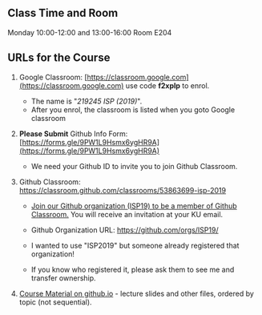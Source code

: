 ## Class Time and Room

Monday 10:00-12:00 and 13:00-16:00 Room E204


## URLs for the Course

1. Google Classroom: [https://classroom.google.com](https://classroom.google.com)  use code **f2xplp** to enrol.
    * The name is "*219245 ISP (2019)*".
    * After you enrol, the classroom is listed when you goto Google classroom

2. **Please Submit** Github Info Form: [https://forms.gle/9PW1L9Hsmx6ygHR9A](https://forms.gle/9PW1L9Hsmx6ygHR9A)
    * We need your Github ID to invite you to join Github Classroom.

3. Github Classroom: https://classroom.github.com/classrooms/53863699-isp-2019

    * [Join our Github organization (ISP19) to be a member of Github Classroom.](https://forms.gle/9PW1L9Hsmx6ygHR9A) You will receive an invitation at your KU email.
    * Github Organization URL: https://github.com/orgs/ISP19/

    * I wanted to use "ISP2019" but someone already registered that organization!
    * If you know who registered it, please ask them to see me and transfer ownership.

4. [Course Material on github.io](https://cpske.github.io/ISP/) - lecture slides and other files, ordered by topic (not sequential).
